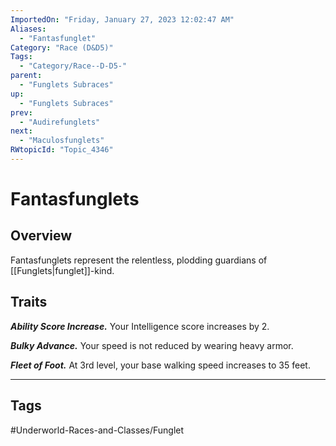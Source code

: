 ```yaml
---
ImportedOn: "Friday, January 27, 2023 12:02:47 AM"
Aliases:
  - "Fantasfunglet"
Category: "Race (D&D5)"
Tags:
  - "Category/Race--D-D5-"
parent:
  - "Funglets Subraces"
up:
  - "Funglets Subraces"
prev:
  - "Audirefunglets"
next:
  - "Maculosfunglets"
RWtopicId: "Topic_4346"
---
```

# Fantasfunglets
## Overview
Fantasfunglets represent the relentless, plodding guardians of [[Funglets|funglet]]-kind.

## Traits
***Ability Score Increase.*** Your Intelligence score increases by 2.

***Bulky Advance.*** Your speed is not reduced by wearing heavy armor.

***Fleet of Foot.*** At 3rd level, your base walking speed increases to 35 feet.


---
## Tags
#Underworld-Races-and-Classes/Funglet

